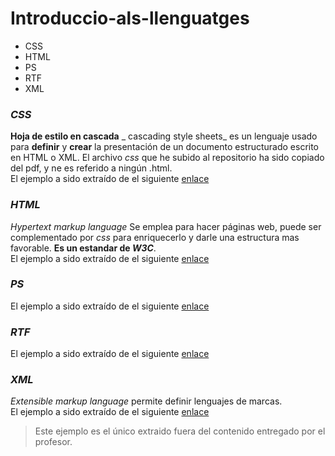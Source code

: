 # Introduccio-als-llenguatges 
* CSS
* HTML
* PS
* RTF
* XML
      
### _**CSS**_
**Hoja de estilo en cascada** _ cascading style sheets_ es un lenguaje usado para **definir** y **crear** la presentación de un documento estructurado escrito en HTML o XML. El archivo _css_ que he subido al repositorio ha sido copiado del pdf, y ne es referido a ningún .html.    
El ejemplo a sido extraído de el siguiente [enlace][1]
### _**HTML**_
_Hypertext markup language_ Se emplea para hacer páginas web, puede ser complementado por _css_ para enriquecerlo y darle una estructura mas favorable. **Es un estandar de _W3C_**.   
El ejemplo a sido extraído de el siguiente [enlace][1]
### _**PS**_
   El ejemplo a sido extraído de el siguiente [enlace][1]
### _**RTF**_
   El ejemplo a sido extraído de el siguiente [enlace][1]
### _**XML**_
_Extensible markup language_ permite definir lenguajes de marcas.    
El ejemplo a sido extraído de el siguiente [enlace][2]
>Este ejemplo es el único extraido fuera del contenido entregado por el profesor.

   

[1]: http://fpadistancia.caib.es/pluginfile.php/295262/mod_resource/content/2/Llenguatges%20de%20Marques%20y%20Sistemes%20de%20Gesti%C3%B3%20de%20la%20Informaci%C3%B3%20%28Dist%C3%A0ncia%29.pdf
[2]: http://www.ejemplode.com/21-xml/525-ejemplo_de_menu_de_comidas_en_xml.html
